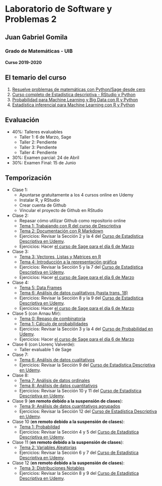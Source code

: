 # Laboratorio de Software y Problemas 2
## Juan Gabriel Gomila
### Grado de Matemáticas - UIB
#### Curso 2019-2020

## El temario del curso

1. [Resuelve problemas de matemáticas con Python/Sage desde cero](https://www.udemy.com/course/sagemath/)
1. [Curso completo de Estadística descriptiva - RStudio y Python](https://www.udemy.com/course/estadistica-descriptiva/)
1. [Probabilidad para Machine Learning y Big Data con R y Python](https://www.udemy.com/course/probabilidad-y-variables-aleatorias-para-ml-con-r-y-python/)
1. [Estadística inferencial para Machine Learning con R y Python](https://www.udemy.com/course/estadisticainferencial/)

## Evaluación

* 40%: Talleres evaluables
  * Taller 1: 6 de Marzo, Sage
  * Taller 2: Pendiente
  * Taller 3: Pendiente
  * Taller 4: Pendiente
* 30%: Examen parcial: 24 de Abril
* 30%: Examen Final: 15 de Junio

## Temporización

* Clase 1: 
  * Apuntarse gratuitamente a los 4 cursos online en Udemy
  * Instalar R, y RStudio
  * Crear cuenta de Github
  * Vincular el proyecto de Github en RStudio
* Clase 2: 
  * Repasar cómo utilizar Github como repositorio online
  * [Tema 1: Trabajando con R del curso de Descriptiva](https://github.com/joanby/r-basic.git)
  * [Tema 2: Documentación con R Markdown](https://github.com/joanby/r-basic.git)
  * Ejercicios: Revisar la Sección 2 y la 4 del [Curso de Estadística Descriptiva en Udemy](https://www.udemy.com/course/estadistica-descriptiva/).
  * Ejercicios: Hacer [el curso de Sage para el día 6 de Marzo](https://www.udemy.com/course/sagemath/)
* Clase 3: 
  * [Tema 3: Vectores, Listas y Matrices en R](https://github.com/joanby/r-basic.git)
  * [Tema 4: Introducción a la representación gráfica](https://github.com/joanby/r-basic.git)
  * Ejercicios: Revisar la Sección 5 y la 7 del [Curso de Estadística Descriptiva en Udemy](https://www.udemy.com/course/estadistica-descriptiva/).
  * Ejercicios: Hacer [el curso de Sage para el día 6 de Marzo](https://www.udemy.com/course/sagemath/)
* Clase 4: 
  * [Tema 5: Data Frames](https://github.com/joanby/r-basic.git)
  * [Tema 6: Análisis de datos cualitativos (hasta trans. 18)](https://github.com/joanby/r-basic.git)
  * Ejercicios: Revisar la Sección 8 y la 9 del [Curso de Estadística Descriptiva en Udemy](https://www.udemy.com/course/estadistica-descriptiva/).
  * Ejercicios: Hacer [el curso de Sage para el día 6 de Marzo](https://www.udemy.com/course/sagemath/)
* Clase 5 (con Arnau Mir):
  * [Tema 0: Repaso de combinatoria](https://github.com/joanby/probabilidad.git)
  * [Tema 1: Cálculo de probabilidades](https://github.com/joanby/probabilidad.git)
   * Ejercicios: Revisar la Sección 3 y la 4 del [Curso de Probabilidad en Udemy](https://www.udemy.com/course/probabilidad-y-variables-aleatorias-para-ml-con-r-y-python/).
  * Ejercicios: Hacer [el curso de Sage para el día 6 de Marzo](https://www.udemy.com/course/sagemath/)
* Clase 6 (con Llorenç Valverde):
  * Taller evaluable 1 de Sage
* Clase 7:
  * [Tema 6: Análisis de datos cualitativos](https://github.com/joanby/r-basic.git)
  * Ejercicios: Revisar la Sección 9 del [Curso de Estadística Descriptiva en Udemy](https://www.udemy.com/course/estadistica-descriptiva/).
* Clase 8:
  * [Tema 7: Análisis de datos ordinales](https://github.com/joanby/r-basic.git)
  * [Tema 8: Análisis de datos cuantitativos](https://github.com/joanby/r-basic.git)
  * Ejercicios: Revisar la Sección 10 y 11 del [Curso de Estadística Descriptiva en Udemy](https://www.udemy.com/course/estadistica-descriptiva/).
* Clase 9 (**en remoto debido a la suspensión de clases**):
  * [Tema 9: Análisis de datos cuantitativos agrupados](https://github.com/joanby/r-basic.git)
  * Ejercicios: Revisar la Sección 12 del [Curso de Estadística Descriptiva en Udemy](https://www.udemy.com/course/estadistica-descriptiva/).
* Clase 10 (**en remoto debido a la suspensión de clases**):
  * [Tema 1: Probabildad](https://github.com/joanby/probabilidad.git)
  * Ejercicios: Revisar la Sección 4 y 5 del [Curso de Estadística Descriptiva en Udemy](https://www.udemy.com/course/estadistica-descriptiva/).
* Clase 11 (**en remoto debido a la suspensión de clases**):
  * [Tema 2: Variables Aleatorias](https://github.com/joanby/probabilidad.git)
  * Ejercicios: Revisar la Sección 6 y 7 del [Curso de Estadística Descriptiva en Udemy](https://www.udemy.com/course/estadistica-descriptiva/).
* Clase 12 (**en remoto debido a la suspensión de clases**):
  * [Tema 3: Distribuciones Notables](https://github.com/joanby/probabilidad.git)
  * Ejercicios: Revisar la Sección 8 y 9 del [Curso de Estadística Descriptiva en Udemy](https://www.udemy.com/course/estadistica-descriptiva/).
